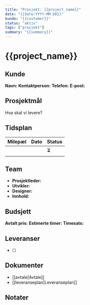 ```yaml
---
title: "Prosjekt: {{project_name}}"
date: "{{date:YYYY-MM-DD}}"
kunde: "{{customer}}"
status: "aktiv"
tags: ["prosjekt"]
summary: "{{summary}}"
---
```


# {{project_name}}

## Kunde
**Navn:**
**Kontaktperson:**
**Telefon:**
**E-post:**

## Prosjektmål
Hva skal vi levere?

## Tidsplan
| Milepæl | Dato | Status |
|---------|------|--------|
|         |      | ⏳      |

## Team
- **Prosjektleder:**
- **Utvikler:**
- **Designer:**
- **Innhold:**

## Budsjett
**Avtalt pris:**
**Estimerte timer:**
**Timesats:**

## Leveranser
- [ ]

## Dokumenter
- [[avtale|Avtale]]
- [[leveranseplan|Leveranseplan]]

## Notater
